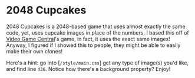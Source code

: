 # 2048 Cupcakes
2048 Cupcakes is a 2048-based game that uses almost exactly the same code, yet, uses cupcake images in place of the numbers.
I based this off of [Video Game Central](http://videogamecentral.net/test/)'s game, in fact, it uses the exact same images!
Anyway, I figured if I showed this to people, they might be able to easily make their own clones!

Here's a hint: go into [`/style/main.css`] get any type of image(s) you'd like, and find line `436`.
Notice how there's a background property? Enjoy!
